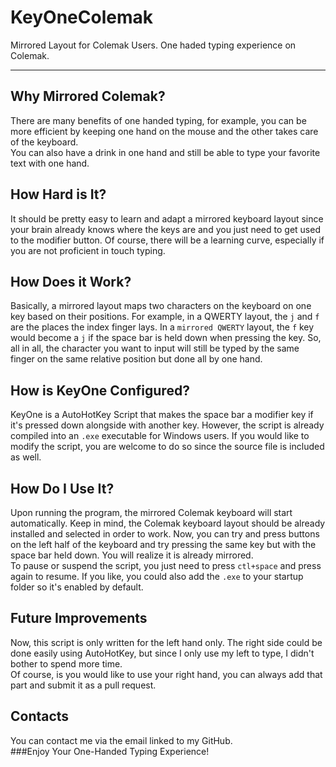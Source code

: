 # KeyOneColemak
Mirrored Layout for Colemak Users. One haded typing experience on Colemak.
___
## Why Mirrored Colemak?
There are many benefits of one handed typing, for example, you can be more efficient by keeping one hand on the mouse and the other takes care of the keyboard.  
You can also have a drink in one hand and still be able to type your favorite text with one hand.

## How Hard is It?
It should be pretty easy to learn and adapt a mirrored keyboard layout since your brain already knows where the keys are and you just need to get used to the modifier button.
Of course, there will be a learning curve, especially if you are not proficient in touch typing.

## How Does it Work?
Basically, a mirrored layout maps two characters on the keyboard on one key based on their positions. For example, in a QWERTY layout, the `j` and `f` are the places the index finger lays. In a `mirrored QWERTY` layout, the `f` key would become a `j` if the space bar is held down when pressing the key.
So, all in all, the character you want to input will still be typed by the same finger on the same relative position but done all by one hand.

## How is KeyOne Configured?
KeyOne is a AutoHotKey Script that makes the space bar a modifier key if it's pressed down alongside with another key. However, the script is already compiled into an `.exe` executable for Windows users.
If you would like to modify the script, you are welcome to do so since the source file is included as well.

## How Do I Use It?
Upon running the program, the mirrored Colemak keyboard will start automatically. Keep in mind, the Colemak keyboard layout should be already installed and selected in order to work. 
Now, you can try and press buttons on the left half of the keyboard and try pressing the same key but with the space bar held down. You will realize it is already mirrored.   
To pause or suspend the script, you just need to press `ctl+space` and press again to resume. If you like, you could also add the `.exe` to your startup folder so it's enabled by default.

## Future Improvements
Now, this script is only written for the left hand only. The right side could be done easily using AutoHotKey, but since I only use my left to type, I didn't bother to spend more time.  
Of course, is you would like to use your right hand, you can always add that part and submit it as a pull request. 

## Contacts
You can contact me via the email linked to my GitHub.  
###Enjoy Your One-Handed Typing Experience!
